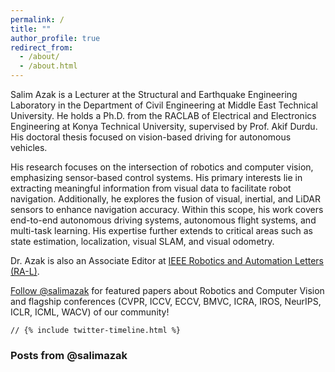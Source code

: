 ```yaml
---
permalink: /
title: ""
author_profile: true
redirect_from: 
  - /about/
  - /about.html
---
```


Salim Azak is a Lecturer at the Structural and Earthquake Engineering Laboratory in the Department of Civil Engineering at Middle East Technical University. He holds a Ph.D. from the RACLAB of Electrical and Electronics Engineering at Konya Technical University, supervised by Prof. Akif Durdu. His doctoral thesis focused on vision-based driving for autonomous vehicles.

His research focuses on the intersection of robotics and computer vision, emphasizing sensor-based control systems. His primary interests lie in extracting meaningful information from visual data to facilitate robot navigation. Additionally, he explores the fusion of visual, inertial, and LiDAR sensors to enhance navigation accuracy. Within this scope, his work covers end-to-end autonomous driving systems, autonomous flight systems, and multi-task learning. His expertise further extends to critical areas such as state estimation, localization, visual SLAM, and visual odometry.

Dr. Azak is also an Associate Editor at [IEEE Robotics and Automation Letters (RA-L)](https://www.ieee-ras.org/publications/ra-l).  

<a class="twitter-follow-button" href="https://twitter.com/salimazak">Follow @salimazak</a> <span>for featured papers about Robotics and Computer Vision and flagship conferences (CVPR, ICCV, ECCV, BMVC, ICRA, IROS, NeurIPS, ICLR, ICML, WACV) of our community!</span>  

<!--# News-->
    // {% include twitter-timeline.html %}

<div id="twitter-feed-container">
    <h3>Posts from @salimazak</h3>
    <ul id="tweets-list"></ul> <!-- This is where the tweets will be displayed -->
</div>

<script>
  // Twitter API URL to fetch recent tweets
  const url = 'https://cors-anywhere.herokuapp.com/https://api.twitter.com/1.1/statuses/user_timeline.json?screen_name=salimazak&count=5';

  // Fetch the tweets from Twitter API
  async function fetchTweets() {
    const response = await fetch(url, {
      method: 'GET',
      headers: {
        'Authorization': 'Bearer AAAAAAAAAAAAAAAAAAAAAALAhwwEAAAAAyR4Jf02RzFRQaQcCOE62G%2FwLmA0%3DNTUslh06oCHn516erxLYsN0yRq4U3xRfYsNqHmNyGCGGkvH42N',
      }
    });

    if (!response.ok) {
      console.error("Error fetching tweets");
      return;
    }

    const data = await response.json();

    // Get the tweet list container
    const tweetsList = document.getElementById('tweets-list');

    // Add each tweet to the list
    data.forEach(tweet => {
      const listItem = document.createElement('li');
      listItem.innerHTML = `
        <p><strong>@salimazak:</strong> ${tweet.text}</p>
        <small>Posted on: ${new Date(tweet.created_at).toLocaleString()}</small>
      `;
      tweetsList.appendChild(listItem);
    });
  }

  fetchTweets();
</script>

<!-- Display last updated date/time -->
<script>
    const updateTime = new Date();
    const formattedDate = updateTime.getFullYear() + '-' + (updateTime.getMonth() + 1).toString().padStart(2, '0') + '-' + updateTime.getDate().toString().padStart(2, '0');
    const formattedTime = updateTime.getHours().toString().padStart(2, '0') + ':' + updateTime.getMinutes().toString().padStart(2, '0') + ':' + updateTime.getSeconds().toString().padStart(2, '0');
    document.getElementById('update-time').textContent = `Last updated on: ${formattedDate} ${formattedTime}`;
</script>

<!-- Display last updated time in the footer -->
<div id="update-time"></div>


<!--A data-driven personal website
======
Like many other Jekyll-based GitHub Pages templates, Academic Pages makes you separate the website's content from its form. The content & metadata of your website are in structured markdown files, while various other files constitute the theme, specifying how to transform that content & metadata into HTML pages. You keep these various markdown (.md), YAML (.yml), HTML, and CSS files in a public GitHub repository. Each time you commit and push an update to the repository, the [GitHub pages](https://pages.github.com/) service creates static HTML pages based on these files, which are hosted on GitHub's servers free of charge.

Many of the features of dynamic content management systems (like Wordpress) can be achieved in this fashion, using a fraction of the computational resources and with far less vulnerability to hacking and DDoSing. You can also modify the theme to your heart's content without touching the content of your site. If you get to a point where you've broken something in Jekyll/HTML/CSS beyond repair, your markdown files describing your talks, publications, etc. are safe. You can rollback the changes or even delete the repository and start over -- just be sure to save the markdown files! Finally, you can also write scripts that process the structured data on the site, such as [this one](https://github.com/academicpages/academicpages.github.io/blob/master/talkmap.ipynb) that analyzes metadata in pages about talks to display [a map of every location you've given a talk](https://academicpages.github.io/talkmap.html).

Getting started
======
1. Register a GitHub account if you don't have one and confirm your e-mail (required!)
1. Fork [this repository](https://github.com/academicpages/academicpages.github.io) by clicking the "fork" button in the top right. 
1. Go to the repository's settings (rightmost item in the tabs that start with "Code", should be below "Unwatch"). Rename the repository "[your GitHub username].github.io", which will also be your website's URL.
1. Set site-wide configuration and create content & metadata (see below -- also see [this set of diffs](http://archive.is/3TPas) showing what files were changed to set up [an example site](https://getorg-testacct.github.io) for a user with the username "getorg-testacct")
1. Upload any files (like PDFs, .zip files, etc.) to the files/ directory. They will appear at https://[your GitHub username].github.io/files/example.pdf.  
1. Check status by going to the repository settings, in the "GitHub pages" section

Site-wide configuration
------
The main configuration file for the site is in the base directory in [_config.yml](https://github.com/academicpages/academicpages.github.io/blob/master/_config.yml), which defines the content in the sidebars and other site-wide features. You will need to replace the default variables with ones about yourself and your site's github repository. The configuration file for the top menu is in [_data/navigation.yml](https://github.com/academicpages/academicpages.github.io/blob/master/_data/navigation.yml). For example, if you don't have a portfolio or blog posts, you can remove those items from that navigation.yml file to remove them from the header. 

Create content & metadata
------
For site content, there is one markdown file for each type of content, which are stored in directories like _publications, _talks, _posts, _teaching, or _pages. For example, each talk is a markdown file in the [_talks directory](https://github.com/academicpages/academicpages.github.io/tree/master/_talks). At the top of each markdown file is structured data in YAML about the talk, which the theme will parse to do lots of cool stuff. The same structured data about a talk is used to generate the list of talks on the [Talks page](https://academicpages.github.io/talks), each [individual page](https://academicpages.github.io/talks/2012-03-01-talk-1) for specific talks, the talks section for the [CV page](https://academicpages.github.io/cv), and the [map of places you've given a talk](https://academicpages.github.io/talkmap.html) (if you run this [python file](https://github.com/academicpages/academicpages.github.io/blob/master/talkmap.py) or [Jupyter notebook](https://github.com/academicpages/academicpages.github.io/blob/master/talkmap.ipynb), which creates the HTML for the map based on the contents of the _talks directory).

**Markdown generator**

I have also created [a set of Jupyter notebooks](https://github.com/academicpages/academicpages.github.io/tree/master/markdown_generator
) that converts a CSV containing structured data about talks or presentations into individual markdown files that will be properly formatted for the Academic Pages template. The sample CSVs in that directory are the ones I used to create my own personal website at stuartgeiger.com. My usual workflow is that I keep a spreadsheet of my publications and talks, then run the code in these notebooks to generate the markdown files, then commit and push them to the GitHub repository.

How to edit your site's GitHub repository
------
Many people use a git client to create files on their local computer and then push them to GitHub's servers. If you are not familiar with git, you can directly edit these configuration and markdown files directly in the github.com interface. Navigate to a file (like [this one](https://github.com/academicpages/academicpages.github.io/blob/master/_talks/2012-03-01-talk-1.md) and click the pencil icon in the top right of the content preview (to the right of the "Raw | Blame | History" buttons). You can delete a file by clicking the trashcan icon to the right of the pencil icon. You can also create new files or upload files by navigating to a directory and clicking the "Create new file" or "Upload files" buttons. 

Example: editing a markdown file for a talk
![Editing a markdown file for a talk](/images/editing-talk.png)

For more info
------
More info about configuring Academic Pages can be found in [the guide](https://academicpages.github.io/markdown/). The [guides for the Minimal Mistakes theme](https://mmistakes.github.io/minimal-mistakes/docs/configuration/) (which this theme was forked from) might also be helpful.-->
